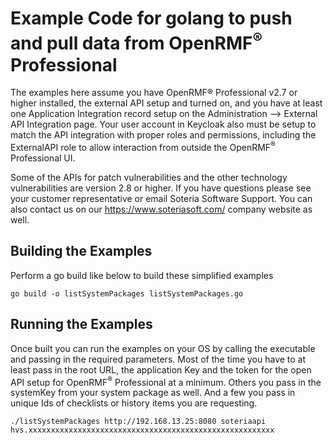 # Example Code for golang to push and pull data from OpenRMF<sup>&reg;</sup> Professional
The examples here assume you have OpenRMF® Professional v2.7 or higher installed, the external API setup and turned on, and you have at least one Application Integration record setup on the Administration --> External API Integration page. Your user account in Keycloak also must be setup to match the API integration with proper roles and permissions, including the ExternalAPI role to allow interaction from outside the OpenRMF<sup>&reg;</sup> Professional UI. 

Some of the APIs for patch vulnerabilities and the other technology vulnerabilities are version 2.8 or higher. If you have questions please see your customer representative or email Soteria Software Support. You can also contact us on our https://www.soteriasoft.com/ company website as well.

## Building the Examples
Perform a go build like below to build these simplified examples

```
go build -o listSystemPackages listSystemPackages.go 
```

## Running the Examples
Once built you can run the examples on your OS by calling the executable and passing in the required parameters. Most of the time you have to at least pass in the root URL, the application Key and the token for the open API setup for OpenRMF<sup>&reg;</sup> Professional at a minimum. Others you pass in the systemKey from your system package as well. And a few you pass in unique Ids of checklists or history items you are requesting.

```
./listSystemPackages http://192.168.13.25:8080 soteriaapi hvs.xxxxxxxxxxxxxxxxxxxxxxxxxxxxxxxxxxxxxxxxxxxxxxxxxxxxxxx
```